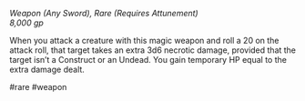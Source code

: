 *Weapon (Any Sword), Rare (Requires Attunement)*  
*8,000 gp*

When you attack a creature with this magic weapon and roll a 20 on the attack roll, that target takes an extra 3d6 necrotic damage, provided that the target isn’t a Construct or an Undead. You gain temporary HP equal to the extra damage dealt.

#rare #weapon
